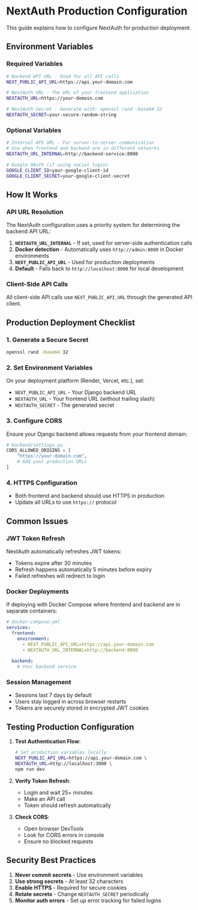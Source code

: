 # NextAuth Production Configuration

This guide explains how to configure NextAuth for production deployment.

## Environment Variables

### Required Variables

```bash
# Backend API URL - Used for all API calls
NEXT_PUBLIC_API_URL=https://api.your-domain.com

# NextAuth URL - The URL of your frontend application
NEXTAUTH_URL=https://your-domain.com

# NextAuth Secret - Generate with: openssl rand -base64 32
NEXTAUTH_SECRET=your-secure-random-string
```

### Optional Variables

```bash
# Internal API URL - For server-to-server communication
# Use when frontend and backend are in different networks
NEXTAUTH_URL_INTERNAL=http://backend-service:8000

# Google OAuth (if using social login)
GOOGLE_CLIENT_ID=your-google-client-id
GOOGLE_CLIENT_SECRET=your-google-client-secret
```

## How It Works

### API URL Resolution

The NextAuth configuration uses a priority system for determining the backend API URL:

1. **`NEXTAUTH_URL_INTERNAL`** - If set, used for server-side authentication calls
2. **Docker detection** - Automatically uses `http://admin:8000` in Docker environments
3. **`NEXT_PUBLIC_API_URL`** - Used for production deployments
4. **Default** - Falls back to `http://localhost:8000` for local development

### Client-Side API Calls

All client-side API calls use `NEXT_PUBLIC_API_URL` through the generated API client.

## Production Deployment Checklist

### 1. Generate a Secure Secret

```bash
openssl rand -base64 32
```

### 2. Set Environment Variables

On your deployment platform (Render, Vercel, etc.), set:

- `NEXT_PUBLIC_API_URL` - Your Django backend URL
- `NEXTAUTH_URL` - Your frontend URL (without trailing slash)
- `NEXTAUTH_SECRET` - The generated secret

### 3. Configure CORS

Ensure your Django backend allows requests from your frontend domain:

```python
# backend/settings.py
CORS_ALLOWED_ORIGINS = [
    "https://your-domain.com",
    # Add your production URLs
]
```

### 4. HTTPS Configuration

- Both frontend and backend should use HTTPS in production
- Update all URLs to use `https://` protocol

## Common Issues

### JWT Token Refresh

NextAuth automatically refreshes JWT tokens:
- Tokens expire after 30 minutes
- Refresh happens automatically 5 minutes before expiry
- Failed refreshes will redirect to login

### Docker Deployments

If deploying with Docker Compose where frontend and backend are in separate containers:

```yaml
# docker-compose.yml
services:
  frontend:
    environment:
      - NEXT_PUBLIC_API_URL=https://api.your-domain.com
      - NEXTAUTH_URL_INTERNAL=http://backend:8000
  
  backend:
    # Your backend service
```

### Session Management

- Sessions last 7 days by default
- Users stay logged in across browser restarts
- Tokens are securely stored in encrypted JWT cookies

## Testing Production Configuration

1. **Test Authentication Flow**:
   ```bash
   # Set production variables locally
   NEXT_PUBLIC_API_URL=https://api.your-domain.com \
   NEXTAUTH_URL=http://localhost:3000 \
   npm run dev
   ```

2. **Verify Token Refresh**:
   - Login and wait 25+ minutes
   - Make an API call
   - Token should refresh automatically

3. **Check CORS**:
   - Open browser DevTools
   - Look for CORS errors in console
   - Ensure no blocked requests

## Security Best Practices

1. **Never commit secrets** - Use environment variables
2. **Use strong secrets** - At least 32 characters
3. **Enable HTTPS** - Required for secure cookies
4. **Rotate secrets** - Change `NEXTAUTH_SECRET` periodically
5. **Monitor auth errors** - Set up error tracking for failed logins